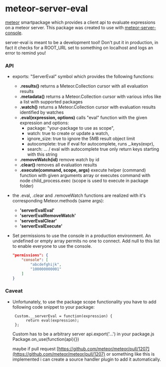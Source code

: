 meteor-server-eval
==================

[meteor](http://www.meteor.com) smartpackage which provides a client api to evaluate expressions on a meteor server.
This package was created to use with [meteor-server-console](https://github.com/gandev-de/meteor-server-console).

server-eval is meant to be a development tool! Don't put it in production,
in fact it checks for a ROOT_URL set to something on localhost and logs an error to remind you!

### API

*    exports: "ServerEval" symbol which provides the following functions:
     - __.results()__ returns a Meteor.Collection cursor with all evaluation results
     - __.metadata()__ returns a Meteor.Collection cursor with various infos like a list with supported packages
     - __.watch()__ returns a Meteor.Collection cursor with evaluation results identified by watches
     - __.eval(expression, options)__ calls "eval" function with the given expression and options:
          *    package: "your-package to use as scope",
          *    watch: true to create or update a watch,
          *    ignore_size: true to ignore the 5MB result object limit
          *    autocomplete: true if eval for autocomplete, runs _.keys(expr),
          *    search: ... / eval with autocomplete true only return keys starting with this string
     - __.removeWatch(id)__ remove watch by id
     - __.clear()__ removes all evaluation results
     - __.execute(command, scope, args)__ execute helper (command) function with given arguments array or executes command with node child_process.exec (scope is used to execute in package folder)

*    the .eval, .clear and .removeWatch functions are realized with it's corresponding Meteor.methods (same args):
     - __'serverEvalEval'__
     - __'serverEvalRemoveWatch'__
     - __'serverEvalClear'__
     - __'serverEvalExecute'__

*   Set permissions to use the console in a production environment. An undefined or empty array permits no one to connect. Add null to this list to enable everyone to use the console.

    ```json
    "permissions": {
        "console": [
            "abcdefghijk",
            "100000000001"
        ]
    }
    ```

### Caveat

*    Unfortunately, to use the package scope functionality you have to add following code snippet to your package:

          Custom.__serverEval = function(expression) {
               return eval(expression);
          };
          
     Custom has to be a arbitrary server api.export('...') in your package.js Package.on_use(function(api){})


     maybe if pull request [https://github.com/meteor/meteor/pull/1207](https://github.com/meteor/meteor/pull/1207)
     or something like this is implemented i can create a source handler plugin to add it automatically.

